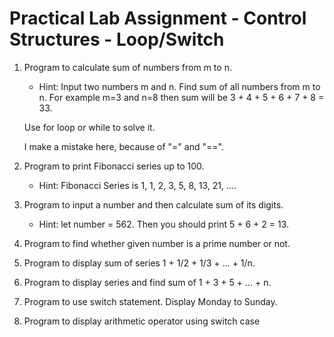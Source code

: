 # Practical Lab Assignment - Control Structures - Loop/Switch

1. Program to calculate sum of numbers from m to n.
    - Hint: Input two numbers m and n. Find sum of all numbers from m to n. For example m=3 and n=8 then sum will be 3 + 4 + 5 + 6 + 7 + 8 = 33.
    
    Use for loop or while to solve it.
    
    I make a mistake here, because of "=" and "==".
    
2. Program to print Fibonacci series up to 100. 
    - Hint: Fibonacci Series is 1, 1, 2, 3, 5, 8, 13, 21, ....
    
3. Program to input a number and then calculate sum of its digits.
    - Hint: let number = 562. Then you should print 5 + 6 + 2 = 13.
    
4. Program to find whether given number is a prime number or not.

5. Program to display sum of series 1 + 1/2 + 1/3 + ... + 1/n.

6. Program to display series and find sum of 1 + 3 + 5 + ... + n.

7. Program to use switch statement. Display Monday to Sunday.

8. Program to display arithmetic operator using switch case